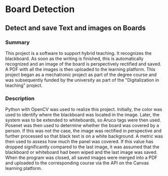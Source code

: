 # Board Detection

## Detect and save Text and images on Boards

### Summary

This project is a software to support hybrid teaching. It recognizes the blackboard. As soon as the writing is finished, this is automatically recognized and an image of the board is perspectively rectified and saved. A PDF with all the images is then uploaded to the learning platform.
This project began as a mechatronic project as part of the degree course and was subsequently funded by the university as part of the "Digitalization in teaching" project.

### Description

Python with OpenCV was used to realize this project.
Initially, the color was used to identify where the blackboard was located in the image. Later, the system was to be extended to whiteboards, so Aruco tags were then used. Posenet was then used to determine whether the board was covered by a person.
If this was not the case, the image was rectified in perspective and further processed so that black text is on a white background.
A metric was then used to assess how much the panel was covered. If this value has dropped significantly compared to the last image, it was assumed that the blackboard or whiteboard had been wiped and the last image was saved.
When the program was closed, all saved images were merged into a PDF and uploaded to the corresponding course via the API on the Canvas learning platform.
